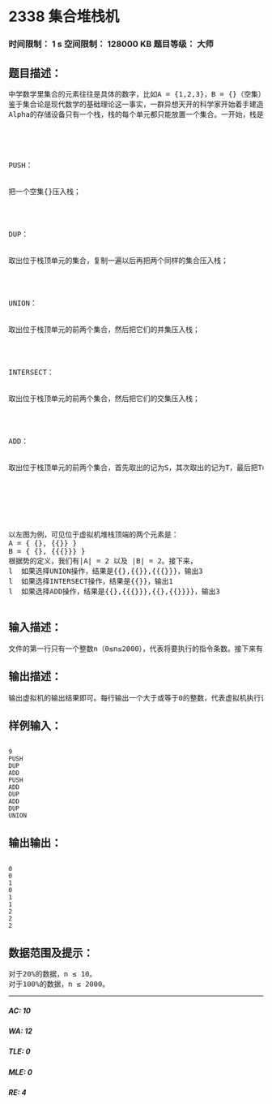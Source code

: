 # 2338 集合堆栈机   
### 时间限制： 1 s     空间限制： 128000 KB     题目等级： 大师  
## 题目描述：  

<pre>
中学数学里集合的元素往往是具体的数字，比如A = {1,2,3}，B = {}（空集）等等。但是要特别注意，集合的元素也可以是另一个集合，比如说C = {{}}，即说明C有且仅有一个元素——空集B，所以称B是C的子集或者称B是C的元素都是正确的。所谓一个集合的势，就是这个集合的元素个数，一般记为|S|，空集的势为0。在上例中，|A| = 3，|B| = 0，|C| = 1。
鉴于集合论是现代数学的基础理论这一事实，一群异想天开的科学家开始着手建造一台新式的超级计算机——集合堆栈机Alpha，这台机器操作的将是集合而不是数字。不过由于Alpha的竣工之日遥遥无期，科学家们希望你为他们编写一台虚拟机，好让他们检查自己的原型设计是否合理。
Alpha的存储设备只有一个栈，栈的每个单元都只能放置一个集合。一开始，栈是空的，在每个操作结束后，计算机就会输出位于栈顶单元的那个集合的势。Alpha拥有五种不同的指令，分别为：PUSH、DUP、UNION、INTERSECT和ADD，他们的功能如下：
 




PUSH：


把一个空集{}压入栈；




DUP：


取出位于栈顶单元的集合，复制一遍以后再把两个同样的集合压入栈；




UNION：


取出位于栈顶单元的前两个集合，然后把它们的并集压入栈；




INTERSECT：


取出位于栈顶单元的前两个集合，然后把它们的交集压入栈；




ADD：


取出位于栈顶单元的前两个集合，首先取出的记为S，其次取出的记为T，最后把T∪{S}压入栈；




 
 
 
以左图为例，可见位于虚拟机堆栈顶端的两个元素是：
A = { {}, {{}} }
B = { {}, {{{}}} }
根据势的定义，我们有|A| = 2 以及 |B| = 2。接下来，
l  如果选择UNION操作，结果是{{},{{}},{{{}}}，输出3
l  如果选择INTERSECT操作，结果是{{}}，输出1
l  如果选择ADD操作，结果是{{},{{{}}},{{},{{}}}}，输出3
 
</pre>
  
  
## 输入描述：  

<pre>
文件的第一行只有一个整数n（0≤n≤2000），代表将要执行的指令条数。接下来有n行，每行有包含一条大写的指令，我们保证每条指令都是上述五条指令中的一条，并且虚拟机总是能正确执行完所有的指令。
</pre>
  
  
## 输出描述：  

<pre>
输出虚拟机的输出结果即可。每行输出一个大于或等于0的整数，代表虚拟机执行该条指令后的输出。选手们务必仔细考量程序的执行效率。
</pre>
  
  
## 样例输入：  

<pre><code>
9
PUSH
DUP
ADD
PUSH
ADD
DUP
ADD
DUP
UNION
</code></pre>
  
  
## 输出输出：  

<pre><code>
0
0
1
0
1
1
2
2
2
</code></pre>
  
  
## 数据范围及提示：  

<pre>
对于20%的数据，n ≤ 10。
对于100%的数据，n ≤ 2000。
</pre>
  
  
***  

##### AC: 10  
##### WA: 12  
##### TLE: 0  
##### MLE: 0  
##### RE: 4  
